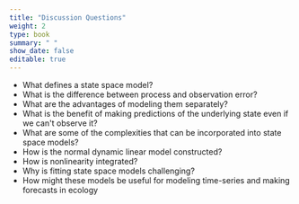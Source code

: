 ```yaml
---
title: "Discussion Questions"
weight: 2
type: book
summary: " "
show_date: false
editable: true
---
```


* What defines a state space model?
* What is the difference between process and observation error?
* What are the advantages of modeling them separately?
* What is the benefit of making predictions of the underlying state even if we can't observe it?
* What are some of the complexities that can be incorporated into state space models?
* How is the normal dynamic linear model constructed?
* How is nonlinearity integrated?
* Why is fitting state space models challenging?
* How might these models be useful for modeling time-series and making forecasts in ecology